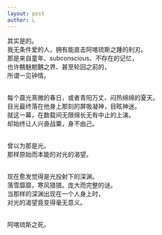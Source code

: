 ```yaml
---
layout: post
author: L
---
```


其实是的。<br>
我无条件爱的人，拥有能直击阿喀琉斯之踵的利刃。<br>
那是来自童年、subconscious、不存在的记忆，<br>
也许魑魅魍魉之界、甚至轮回之前的，<br>
所谓一见钟情。<br><br>

每个晨光熹微的春日，或者青阳万丈、闷热绵绵的夏天。<br>
目光最终落在他身上那刻的屏吸凝神，目眩神迷。<br>
就这一幕，在数载间无限绵长无有中止的上演。<br>
却始终让人兴奋战粟，身不由己。<br><br>

曾以为那是光。<br>
那样原始而本能的对光的渴望。<br><br>

现在愈发觉得是光投射下的深渊。<br>
落雪靡靡，寒风猎猎。庞大而完整的谜。<br>
当那样的深渊出现在一个人身上时，<br>
对光的渴望竟变得毫无意义。<br><br>

阿喀琉斯之死。<br>
